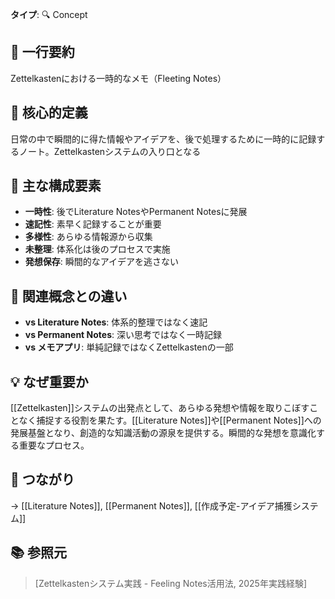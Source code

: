 **タイプ**: 🔍 Concept

## 📝 一行要約
Zettelkastenにおける一時的なメモ（Fleeting Notes）

## 🎯 核心的定義
日常の中で瞬間的に得た情報やアイデアを、後で処理するために一時的に記録するノート。Zettelkastenシステムの入り口となる

## 🌟 主な構成要素
- **一時性**: 後でLiterature NotesやPermanent Notesに発展
- **速記性**: 素早く記録することが重要
- **多様性**: あらゆる情報源から収集
- **未整理**: 体系化は後のプロセスで実施
- **発想保存**: 瞬間的なアイデアを逃さない

## 🔄 関連概念との違い
- **vs Literature Notes**: 体系的整理ではなく速記
- **vs Permanent Notes**: 深い思考ではなく一時記録
- **vs メモアプリ**: 単純記録ではなくZettelkastenの一部

## 💡 なぜ重要か
[[Zettelkasten]]システムの出発点として、あらゆる発想や情報を取りこぼすことなく捕捉する役割を果たす。[[Literature Notes]]や[[Permanent Notes]]への発展基盤となり、創造的な知識活動の源泉を提供する。瞬間的な発想を意識化する重要なプロセス。

## 🔗 つながり
→ [[Literature Notes]], [[Permanent Notes]], [[作成予定-アイデア捕獲システム]]

## 📚 参照元
> [Zettelkastenシステム実践 - Feeling Notes活用法, 2025年実践経験]